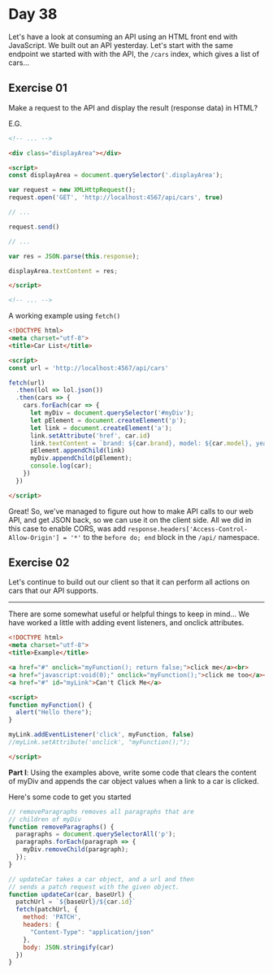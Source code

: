 # Day 38  
  
Let's have a look at consuming an API using an HTML front end with JavaScript. We built out an API yesterday. Let's start with the same endpoint we started with with the API, the `/cars` index, which gives a list of cars...  
  
## Exercise 01

Make a request to the API and display the result (response data) in HTML?  
  
E.G.  
```html
<!-- ... -->

<div class="displayArea"></div>

<script>
const displayArea = document.querySelector('.displayArea');

var request = new XMLHttpRequest();
request.open('GET', 'http://localhost:4567/api/cars', true)

// ...

request.send()

// ...

var res = JSON.parse(this.response);

displayArea.textContent = res;

</script>

<!-- ... -->
```

A working example using `fetch()`  
```html
<!DOCTYPE html>
<meta charset="utf-8">
<title>Car List</title>

<script>
const url = 'http://localhost:4567/api/cars'

fetch(url)
  .then(lol => lol.json())
  .then(cars => {
    cars.forEach(car => {
      let myDiv = document.querySelector('#myDiv');
      let pElement = document.createElement('p');
      let link = document.createElement('a');
      link.setAttribute('href', car.id)
      link.textContent = `brand: ${car.brand}, model: ${car.model}, year: ${car.year}, color: ${car.color}`;
      pElement.appendChild(link)
      myDiv.appendChild(pElement);
      console.log(car);
    })
  })

</script>
```

Great! So, we've managed to figure out how to make API calls to our web API, and get JSON back, so we can use it on the client side. All we did in this case to enable CORS, was add `response.headers['Access-Control-Allow-Origin'] = '*'` to the `before do; end` block in the `/api/` namespace.  
  
## Exercise 02  
  
Let's continue to build out our client so that it can perform all actions on cars that our API supports.  
  
---

There are some somewhat useful or helpful things to keep in mind... We have worked a little with adding event listeners, and onclick attributes.   
  
```html
<!DOCTYPE html>
<meta charset="utf-8">
<title>Example</title>

<a href="#" onclick="myFunction(); return false;">click me</a><br>
<a href="javascript:void(0);" onclick="myFunction();">click me too</a><br>
<a href="#" id="myLink">Can't Click Me</a>

<script>
function myFunction() {
  alert("Hello there");
}

myLink.addEventListener('click', myFunction, false)
//myLink.setAttribute('onclick', "myFunction();");

</script>
```

**Part I**: Using the examples above, write some code that clears the content of myDiv and appends the car object values when a link to a car is clicked.
  
Here's some code to get you started  
  
```js
// removeParagraphs removes all paragraphs that are 
// children of myDiv
function removeParagraphs() {
  paragraphs = document.querySelectorAll('p');
  paragraphs.forEach(paragraph => {
    myDiv.removeChild(paragraph);
  });
}

// updateCar takes a car object, and a url and then
// sends a patch request with the given object.
function updateCar(car, baseUrl) {
  patchUrl = `${baseUrl}/${car.id}`
  fetch(patchUrl, {
    method: 'PATCH',
    headers: {
      "Content-Type": "application/json"
    },
    body: JSON.stringify(car)
  })
}
```
